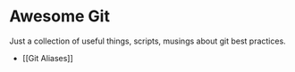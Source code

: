 # Awesome Git
Just a collection of useful things, scripts, musings about git best practices.

- [[Git Aliases]]